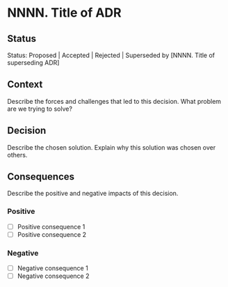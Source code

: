 # NNNN. Title of ADR

## Status

Status: Proposed | Accepted | Rejected | Superseded by [NNNN. Title of superseding ADR]

## Context

Describe the forces and challenges that led to this decision. What problem are we trying to solve?

## Decision

Describe the chosen solution. Explain why this solution was chosen over others.

## Consequences

Describe the positive and negative impacts of this decision.

### Positive

*   [ ] Positive consequence 1
*   [ ] Positive consequence 2

### Negative

*   [ ] Negative consequence 1
*   [ ] Negative consequence 2 
